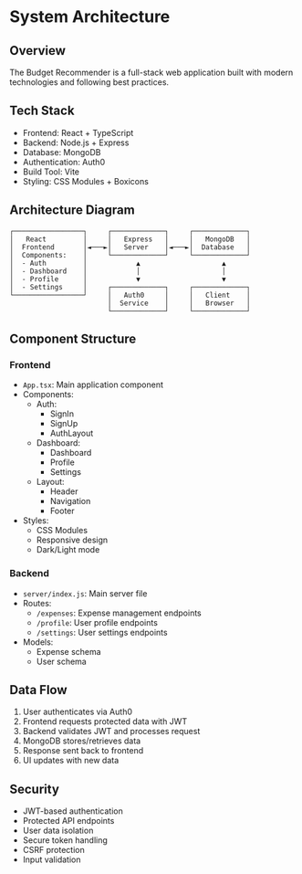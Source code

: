 # System Architecture

## Overview
The Budget Recommender is a full-stack web application built with modern technologies and following best practices.

## Tech Stack
- Frontend: React + TypeScript
- Backend: Node.js + Express
- Database: MongoDB
- Authentication: Auth0
- Build Tool: Vite
- Styling: CSS Modules + Boxicons

## Architecture Diagram
```
┌─────────────────┐     ┌─────────────┐     ┌─────────────┐
│   React         │     │   Express   │     │   MongoDB   │
│  Frontend       │◄───►│   Server    │◄───►│  Database   │
│  Components:    │     └─────────────┘     └─────────────┘
│  - Auth         │            ▲                    ▲
│  - Dashboard    │            │                    │
│  - Profile      │            ▼                    ▼
│  - Settings     │     ┌─────────────┐     ┌─────────────┐
└─────────────────┘     │   Auth0     │     │   Client    │
                        │  Service    │     │   Browser   │
                        └─────────────┘     └─────────────┘
```

## Component Structure

### Frontend
- `App.tsx`: Main application component
- Components:
  - Auth:
    - SignIn
    - SignUp
    - AuthLayout
  - Dashboard:
    - Dashboard
    - Profile
    - Settings
  - Layout:
    - Header
    - Navigation
    - Footer
- Styles:
  - CSS Modules
  - Responsive design
  - Dark/Light mode

### Backend
- `server/index.js`: Main server file
- Routes:
  - `/expenses`: Expense management endpoints
  - `/profile`: User profile endpoints
  - `/settings`: User settings endpoints
- Models:
  - Expense schema
  - User schema

## Data Flow
1. User authenticates via Auth0
2. Frontend requests protected data with JWT
3. Backend validates JWT and processes request
4. MongoDB stores/retrieves data
5. Response sent back to frontend
6. UI updates with new data

## Security
- JWT-based authentication
- Protected API endpoints
- User data isolation
- Secure token handling
- CSRF protection
- Input validation 
